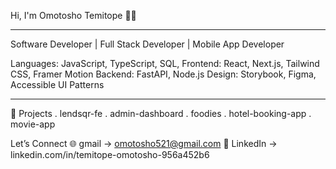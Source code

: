 Hi, I'm Omotosho Temitope 👋🏾
____________________________________________________________________
Software Developer | Full Stack Developer | Mobile App Developer

Languages:   JavaScript, TypeScript, SQL, 
Frontend:    React, Next.js, Tailwind CSS, Framer Motion
Backend:     FastAPI, Node.js
Design:      Storybook, Figma, Accessible UI Patterns

____________________________________________________________________

🚀 Projects
.  lendsqr-fe
.  admin-dashboard
.  foodies
.  hotel-booking-app 
.  movie-app

Let’s Connect
🌐 gmail → omotosho521@gmail.com
💼 LinkedIn → linkedin.com/in/temitope-omotosho-956a452b6
